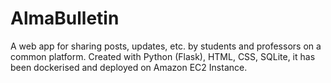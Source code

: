 # AlmaBulletin
A web app for sharing posts, updates, etc. by students and professors on a common platform. Created with Python (Flask), HTML, CSS, SQLite, it has been dockerised and deployed on Amazon EC2 Instance. 
